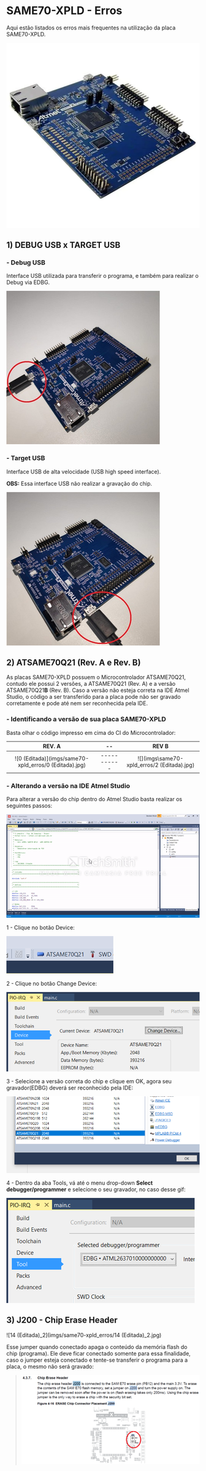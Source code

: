 # SAME70-XPLD - Erros

Aqui estão listados os erros mais frequentes na utilização da placa SAME70-XPLD.

![](imgs/same70-xpld_erros/ATSAME70XPLD_SPL.jpg)

## **1) DEBUG USB x TARGET USB**

### - Debug USB

Interface USB utilizada para transferir o programa, e também para realizar o Debug via EDBG.

![](imgs/same70-xpld_erros/9_editada.jpg)



### - Target USB

Interface USB de alta velocidade (USB high speed interface).

**OBS:** Essa interface USB não realizar a gravação do chip.

![](imgs/same70-xpld_erros/12_editada.jpg)



## **2) ATSAME70Q21 (Rev. A e Rev. B)**

As placas SAME70-XPLD possuem o Microcontrolador ATSAME70Q21, contudo ele possui 2 versões, a ATSAME70Q21 (Rev. A) e a versão ATSAME70Q21**B** (Rev. B). Caso a versão não esteja correta na IDE Atmel Studio, o código a ser transferido para a placa pode não ser gravado corretamente e pode até nem ser reconhecida pela IDE.

### - Identificando a versão de sua placa SAME70-XPLD

Basta olhar o código impresso em cima do CI do Microcontrolador:

|                         REV. A                         |     --      |                    REV B                    |
| :----------------------------------------------------: | :---------: | :-----------------------------------------: |
| ![0 (Editada)](imgs/same70-xpld_erros/0 (Editada).jpg) | ----------- | ![](imgs\same70-xpld_erros/2 (Editada).jpg) |



### - Alterando a versão na IDE Atmel Studio

Para alterar a versão do chip dentro do Atmel Studio basta realizar os seguintes passos:

![FAQ_ATSAME70xpld](imgs/same70-xpld_erros/FAQ_ATSAME70xpld.gif)



1 - Clique no botão Device:

![device](imgs/same70-xpld_erros/device.PNG)



2 - Clique no botão Change Device:

![ChangeDevice](imgs/same70-xpld_erros/ChangeDevice.PNG)



3 - Selecione a versão correta do chip e clique em OK, agora seu gravador(EDBG) deverá ser reconhecido pela IDE:

![selection](imgs/same70-xpld_erros/selection.PNG)



4 - Dentro da aba Tools, vá até o menu drop-down **Select debugger/programmer** e selecione o seu gravador, no caso desse gif:

![SelectDebugger](imgs/same70-xpld_erros/SelectDebugger.PNG)



## **3) J200 - Chip Erase Header**

![14 (Editada)_2](imgs/same70-xpld_erros/14 (Editada)_2.jpg)

Esse jumper quando conectado apaga o conteúdo da memória flash do chip (programa). Ele deve ficar conectado somente para essa finalidade, caso o jumper esteja conectado e tente-se transferir o programa para a placa, o mesmo não será gravado:

> ![chipErase](imgs/same70-xpld_erros/chipErase.PNG)
